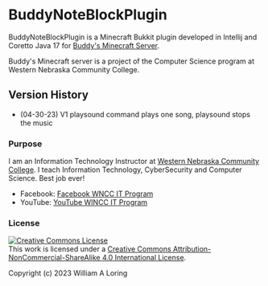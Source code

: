 # BuddyNoteBlockPlugin

BuddyNoteBlockPlugin is a Minecraft Bukkit plugin developed in Intellij and Coretto Java 17 for [Buddy's Minecraft Server](https://lab.wncc.net).

Buddy's Minecraft server is a project of the Computer Science program at Western Nebraska Community College.

## Version History

- (04-30-23) V1 playsound command plays one song, playsound stops the music

### Purpose

I am an Information Technology Instructor at [Western Nebraska Community College](https://www.wncc.edu). I teach Information Technology, CyberSecurity and Computer Science. Best job ever!

- Facebook: [Facebook WNCC IT Program](https://www.facebook.com/wnccitprogram/)
- YouTube: [YouTube WINCC IT Program](https://www.youtube.com/@williamloringitinstructor)

### License

<a rel="license" href="http://creativecommons.org/licenses/by-nc-sa/4.0/"><img alt="Creative Commons License" style="border-width:0" src="https://i.creativecommons.org/l/by-nc-sa/4.0/88x31.png" /></a><br />This work is licensed under a <a rel="license" href="http://creativecommons.org/licenses/by-nc-sa/4.0/">Creative Commons Attribution-NonCommercial-ShareAlike 4.0 International License</a>.

Copyright (c) 2023 William A Loring